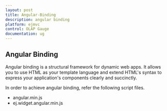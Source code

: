```yaml
---
layout: post
title: Angular-Binding
description: angular binding
platform: ejmvc
control: OLAP Gauge
documentation: ug
---
```


## Angular Binding

Angular binding is a structural framework for dynamic web apps. It allows you to use HTML as your template language and extend HTML's syntax to express your application's components clearly and succinctly.

In order to achieve angular binding, refer the following script files.

* angular.min.js
* ej.widget.angular.min.js



